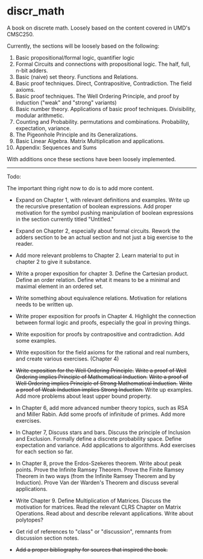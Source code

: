 # discr_math
A book on discrete math. Loosely based on the content covered in UMD's CMSC250.

Currently, the sections will be loosely based on the following:

1. Basic propositional/formal logic, quantifier logic
2. Formal Circuits and connections with propositional logic. The half, full, n-bit adders.
3. Basic (naive) set theory. Functions and Relations.
4. Basic proof techniques. Direct, Contrapositive, Contradiction. The field axioms.
5. Basic proof techniques. The Well Ordering Principle, and proof by induction ("weak" and "strong" variants)
6. Basic number theory. Applications of basic proof techniques. Divisibility, modular arithmetic.
7. Counting and Probability. permutations and combinations. Probability, expectation, variance.
8. The Pigeonhole Principle and its Generalizations.
9. Basic Linear Algebra. Matrix Multiplication and applications.
10. Appendix: Sequences and Sums

With additions once these sections have been loosely implemented.

------

Todo:

The important thing right now to do is to add more content.

- Expand on Chapter 1, with relevant definitions and examples. Write up the recursive presentation of boolean expressions. Add proper motivation for the symbol pushing manipulation of boolean expressions in the section currently titled "Untitled."
- Expand on Chapter 2, especially about formal circuits. Rework the adders section to be an actual section and not just a big exercise to the reader.
- Add more relevant problems to Chapter 2. Learn material to put in chapter 2 to give it substance.
- Write a proper exposition for chapter 3. Define the Cartesian product. Define an order relation. Define what it means to be a minimal and maximal element in an ordered set.
- Write something about equivalence relations. Motivation for relations needs to be written up.
- Write proper exposition for proofs in Chapter 4. Highlight the connection between formal logic and proofs, especially the goal in proving things.
- Write exposition for proofs by contrapositive and contradiction. Add some examples.
- Write exposition for the field axioms for the rational and real numbers, and create various exercises. (Chapter 4)
- ~~Write exposition for the Well Ordering Principle.~~ ~~Write a proof of Well Ordering implies Principle of Mathematical Induction.~~ ~~Write a proof of Well Ordering implies Principle of Strong Mathematical Induction.~~ ~~Write a proof of Weak Induction implies Strong Induction.~~ Write up examples. Add more problems about least upper bound property.
- In Chapter 6, add more advanced number theory topics, such as RSA and Miller Rabin. Add some proofs of infinitude of primes. Add more exercises.
- In Chapter 7, Discuss stars and bars. Discuss the principle of Inclusion and Exclusion. Formally define a discrete probability space. Define expectation and variance. Add applications to algorithms. Add exercises for each section so far. 
- In Chapter 8, prove the Erdos-Szekeres theorem. Write about peak points. Prove the Infinite Ramsey Theorem. Prove the Finite Ramsey Theorem in two ways (from the Infinite Ramsey Theorem and by Induction). Prove Van der Warden's Theorem and discuss several applications. 
- Write Chapter 9. Define Multiplication of Matrices. Discuss the motivation for matrices. Read the relevant CLRS Chapter on Matrix Operations. Read about and describe relevant applications. Write about polytopes?

- Get rid of references to "class" or "discussion", remnants from discussion section notes.
- ~~Add a proper bibliography for sources that inspired the book.~~
